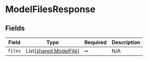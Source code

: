 # ModelFilesResponse


## Fields

| Field                                                      | Type                                                       | Required                                                   | Description                                                |
| ---------------------------------------------------------- | ---------------------------------------------------------- | ---------------------------------------------------------- | ---------------------------------------------------------- |
| `files`                                                    | List[[shared.ModelFile](../../models/shared/modelfile.md)] | :heavy_minus_sign:                                         | N/A                                                        |